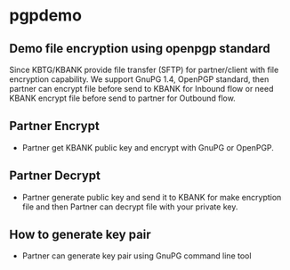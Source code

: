 # pgpdemo

Demo file encryption using openpgp standard
----
Since KBTG/KBANK provide file transfer (SFTP) for partner/client with file encryption capability. 
We support GnuPG 1.4, OpenPGP standard, then partner can encrypt file before send to KBANK for Inbound flow or need KBANK encrypt file before send to partner for Outbound flow.

## Partner Encrypt
- Partner get KBANK public key and encrypt with GnuPG or OpenPGP.

## Partner Decrypt 
- Partner generate public key and send it to KBANK for make encryption file and then Partner can decrypt file with your private key.

## How to generate key pair
- Partner can generate key pair using GnuPG command line tool 
